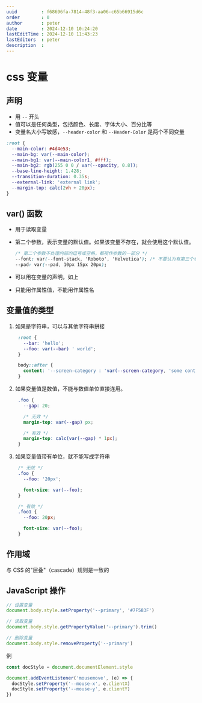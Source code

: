 ```yaml
---
uuid         : f68696fa-7814-48f3-aa06-c65b66915d6c
order        : 0
author       : peter
date         : 2024-12-10 10:24:20
lastEditTime : 2024-12-10 11:43:23
lastEditors  : peter
description  :
---
```

# css 变量

## 声明

- 用 `--` 开头
- 值可以是任何类型，包括颜色、长度、字体大小、百分比等
- 变量名大小写敏感，`--header-color` 和 `--Header-Color` 是两个不同变量

```css
:root {
  --main-color: #4d4e53;
  --main-bg: var(--main-color);
  --main-bg1: var(--main-color1, #fff);
  --main-bg2: rgb(255 0 0 / var(--opacity, 0.8));
  --base-line-height: 1.428;
  --transition-duration: 0.35s;
  --external-link: 'external link';
  --margin-top: calc(2vh + 20px);
}
```

## var() 函数

- 用于读取变量
- 第二个参数，表示变量的默认值。如果该变量不存在，就会使用这个默认值。

  ```css
  /* 第二个参数不处理内部的逗号或空格，都视作参数的一部分 */
  --font: var(--font-stack, 'Roboto', 'Helvetica'); /* 不要认为有第三个参数 */
  --pad: var(--pad, 10px 15px 20px);
  ```

- 可以用在变量的声明，如上
- 只能用作属性值，不能用作属性名

## 变量值的类型

1. 如果是字符串，可以与其他字符串拼接

   ```css
    :root {
      --bar: 'hello';
      --foo: var(--bar) ' world';
    }

    body::after {
      content: '--screen-category : 'var(--screen-category, 'some content');
    }

   ```

2. 如果变量值是数值，不能与数值单位直接连用。

   ```css
    .foo {
      --gap: 20;

      /* 无效 */
      margin-top: var(--gap) px;

      /* 有效 */
      margin-top: calc(var(--gap) * 1px);
    }
   ```

3. 如果变量值带有单位，就不能写成字符串

   ```css
    /* 无效 */
    .foo {
      --foo: '20px';

      font-size: var(--foo);
    }

    /* 有效 */
    .foo1 {
      --foo: 20px;

      font-size: var(--foo);
    }
   ```

## 作用域

与 CSS 的"层叠"（cascade）规则是一致的

## JavaScript 操作

```ts
// 设置变量
document.body.style.setProperty('--primary', '#7F583F')

// 读取变量
document.body.style.getPropertyValue('--primary').trim()

// 删除变量
document.body.style.removeProperty('--primary')
```

例

```ts
const docStyle = document.documentElement.style

document.addEventListener('mousemove', (e) => {
  docStyle.setProperty('--mouse-x', e.clientX)
  docStyle.setProperty('--mouse-y', e.clientY)
})
```
